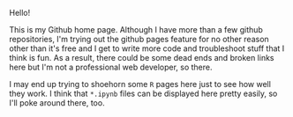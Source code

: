 Hello!

This is my Github home page. Although I have more than a few github repositories, I'm trying out the github pages feature for no other reason other than it's free and I get to write more code and troubleshoot stuff that I think is fun. As a result, there could be some dead ends and broken links here but I'm not a professional web developer, so there. 

I may end up trying to shoehorn some `R` pages here just to see how well they work. I think that `*.ipynb` files can be displayed here pretty easily, so I'll poke around there, too.
